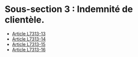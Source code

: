# Sous-section 3 : Indemnité de clientèle.

* [Article L7313-13](./LEGIARTI000006904735.md)
* [Article L7313-14](./LEGIARTI000006904736.md)
* [Article L7313-15](./LEGIARTI000006904737.md)
* [Article L7313-16](./LEGIARTI000006904738.md)
